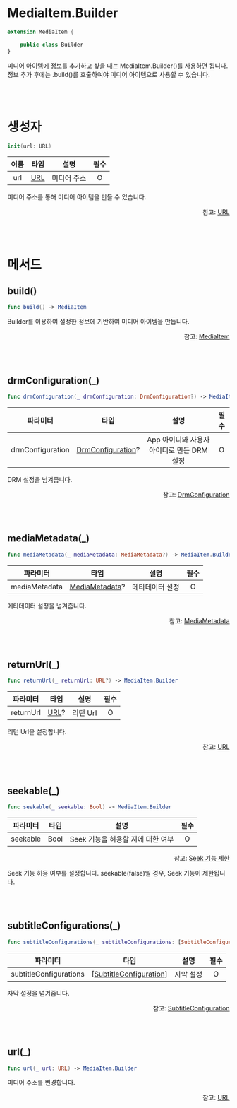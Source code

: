 # MediaItem.Builder

```swift
extension MediaItem {

    public class Builder
}
```

미디어 아이템에 정보를 추가하고 싶을 때는 MediaItem.Builder()를 사용하면 됩니다. 정보 추가 후에는 .build()를 호출하여야 미디어 아이템으로 사용할 수 있습니다.

<br><br>
# 생성자

```swift
init(url: URL)
```

|이름|타입|설명|필수|
|:--:|:--:|:--:|:--:|
|url|[URL](https://developer.apple.com/documentation/foundation/url)|미디어 주소|O|

미디어 주소를 통해 미디어 아이템을 만들 수 있습니다.

<div align="right">
참고: <a href="https://developer.apple.com/documentation/foundation/url)">URL</a>
</div>

<br><br>
# 메서드

## build()
```swift
func build() -> MediaItem
```

Builder를 이용하여 설정한 정보에 기반하여 미디어 아이템을 만듭니다.

<div align="right">
참고: <a href="../../struct/media-item/home.md">MediaItem</a>
</div>

<br><br>
## drmConfiguration(_)
```swift
func drmConfiguration(_ drmConfiguration: DrmConfiguration?) -> MediaItem.Builder
```

|파라미터|타입|설명|필수|
|:--:|:--:|:--:|:--:|
|drmConfiguration|[DrmConfiguration](../../struct/drm-configuration/home.md)?|App 아이디와 사용자 아이디로 만든 DRM 설정|O|

DRM 설정을 넘겨줍니다.

<div align="right">
참고: <a href="../../struct/drm-configuration/home.md">DrmConfiguration</a>
</div>

<br><br>
## mediaMetadata(_)
```swift
func mediaMetadata(_ mediaMetadata: MediaMetadata?) -> MediaItem.Builder
```
|파라미터|타입|설명|필수|
|:--:|:--:|:--:|:--:|
|mediaMetadata|[MediaMetadata](../../struct/media-metadata/home.md)?|메타데이터 설정|O|

메타데이터 설정을 넘겨줍니다.

<div align="right">
참고: <a href="../../struct/media-metadata/home.md">MediaMetadata</a>
</div>

<br><br>
## returnUrl(_)
```swift
func returnUrl(_ returnUrl: URL?) -> MediaItem.Builder
```
|파라미터|타입|설명|필수|
|:--:|:--:|:--:|:--:|
|returnUrl|[URL](https://developer.apple.com/documentation/foundation/url)?|리턴 Url|O|

리턴 Url을 설정합니다.

<div align="right">
참고: <a href="https://developer.apple.com/documentation/foundation/url">URL</a>
</div>

<br><br>
## seekable(_)
```swift
func seekable(_ seekable: Bool) -> MediaItem.Builder
```
|파라미터|타입|설명|필수|
|:--:|:--:|:--:|:--:|
|seekable|Bool|Seek 기능을 허용할 지에 대한 여부|O|

<div align="right">
참고: <a href="../../how-to-use/home.md#seek-기능-제한">Seek 기능 제한</a>
</div>

Seek 기능 허용 여부를 설정합니다. seekable(false)일 경우, Seek 기능이 제한됩니다.

<br><br>
## subtitleConfigurations(_)
```swift
func subtitleConfigurations(_ subtitleConfigurations: [SubtitleConfiguration]) -> MediaItem.Builder
```
|파라미터|타입|설명|필수|
|:--:|:--:|:--:|:--:|
|subtitleConfigurations|\[[SubtitleConfiguration](../../struct/subtitle-configuration/home.md)\]|자막 설정|O|

자막 설정을 넘겨줍니다.

<div align="right">
참고: <a href="../../struct/subtitle-configuration/home.md">SubtitleConfiguration</a>
</div>

<br><br>
## url(_)
```swift
func url(_ url: URL) -> MediaItem.Builder
```

미디어 주소를 변경합니다.
<div align="right">
참고: <a href="https://developer.apple.com/documentation/foundation/url">URL</a>
</div>